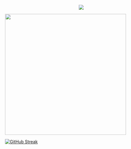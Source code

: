 <p align="center">
<img src="https://capsule-render.vercel.app/api?type=waving&color=timeGradient&height=300&&section=header&text={HI! There}&fontSize=90&fontAlign=50&fontAlignY=30&desc={I am GENCO}&descAlign=50&descSize=30&descAlignY=60&animation=twinkling" />
</p>

 

<img align="center" width="400" src="https://github-readme-stats.vercel.app/api?username={GENCO}&theme=transparent&include_all_commits=true&show_icons=true&hide_border=true" />


<a href="https://git.io/streak-stats"><img src="https://streak-stats.demolab.com?user=loveforever330" alt="GitHub Streak" /></a>


<!-- 
<p align="center">
<img src="https://capsule-render.vercel.app/api?type=waving&color=timeGradient&height=300&&section=footer&text={THE END}&fontSize=90&fontAlign=50&fontAlignY=70&desc={Done is Better Than Perfect!}&descAlign=50&descSize=30&descAlignY=40&animation=twinkling" />
</p> -->